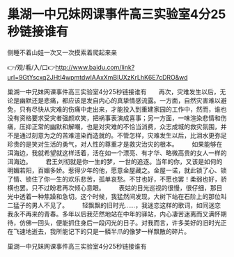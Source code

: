 # 巢湖一中兄妹网课事件高三实验室4分25秒链接谁有
侧睡不着山娃一次又一次摸索着爬起来亲

👉/观/看/入/口👉http://www.baidu.com/link?url=9GtYscxq2JHtl4wpmtdwIAAxXmBlUXzKrLhK6E7cDRO&wd

巢湖一中兄妹网课事件高三实验室4分25秒链接谁有　　再次，灾难发生以后，无论是幽默还是悲痛，都应该是发自内心的真挚情感流露。一方面，自然灾害难以避免，只有尽快从灾难的伤痛中走出来，才能投入到重建家园的工作中，然而，谁也没有资格要求受灾者强颜欢笑，把祸事表演成喜事；另一方面，一味渲染悲情和伤痛，压抑正常的幽默和解嘲，也是对灾难的不恰当消费，众志成城的救灾氛围，并不是通过刻意为之的苦难渲染而造就的。不管怎样，灾难发生以后，比泪水更弥足珍贵的是笑对生活的勇气，对人性的尊重才是救灾治灾的根本。
　　如果能够在洱海边，我就希望就这样活着，活在如一个漂亮、有才华、略微高贵的女人一样的洱海边。
　　君王刘彻就是你一生的梦，一世的追逐。当年的你，又该是如何的明媚若阳，百媚多娇。惹得少年的他，愿意金屋藏之。金屋一诺，就此锁了心、锁了情、锁住了你一生的欢乐悲苦，孤单哀愁。不甘也好，不愿也罢！柔弱也好，骄横也罢。只不过盼君再次倾心意眼。
　　表姑的目光巡视的很慢，很仔细，那目光中透着一种焦躁和急切。这个时候，我猛然间发现，大树下站在石阶上的那位叫二猛子的男人不见了。
　　轻飘飘的旧时光……，我迷恋这样的歌词，如同迷恋我永不再来的青春。多年以后我茫然地站在中年的驿站，内心凄苦迷离而又满怀期待，仿佛一回头，便能抓住身后一段闪光的日子。对我而言，许多美好的旧时光正在飞速地逝去，我所能记下的只是一鳞半爪的像梦一样飘散的碎片。

巢湖一中兄妹网课事件高三实验室4分25秒链接谁有
